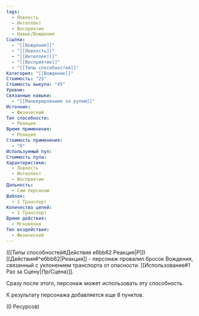 ```yaml
---
tags:
  - Ловкость
  - Интеллект
  - Восприятие
  - Навык/Вождение
Ссылки:
  - "[[Вождение]]"
  - "[[Ловкость]]"
  - "[[Интеллект]]"
  - "[[Восприятие]]"
  - "[[Типы способностей]]"
Категория: "[[Вождение]]"
Стоимость: "25"
Стоимость выкупа: "45"
Уровни: 
Связанные навыки:
  - "[[Маневрирование за рулем]]"
Источник:
  - Физический
Тип способности:
  - Реакция
Время применения:
  - Реакция
Стоимость применения:
  - "0"
Используемый пул: 
Стоимость пула: 
Характеристики:
  - Ловкость
  - Интеллект
  - Восприятие
Дальность:
  - Сам персонаж
Шаблон:
  - 1 Транспорт
Количество целей:
  - 1 Транспорт
Время действия:
  - Мгновенно
Тип воздействия:
  - Физический
---
```

([[Типы способностей#Действия e6bb62 Реакция|Р]]) [[Действия#^e6bb62|Реакция]] - персонаж провалил бросок Вождения, связанный с уклонением транспорта от опасности. [[Использование#1 Раз за Сцену|(1р/Сцена)]].

Сразу после этого, персонаж может использовать эту способность.

К результату персонажа добавляется еще 8 пунктов. 

(0 Ресурсов)

